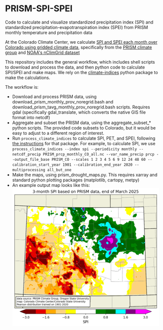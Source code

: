 # PRISM-SPI-SPEI
Code to calculate and visualize standardized precipitation index (SPI) and standardized precipitation-evapotranspiration index (SPEI) from PRISM monthly temperature and precipitation data

At the Colorado Climate Center, we calculate [SPI and SPEI each month over Colorado using gridded climate data](https://climate.colostate.edu/spi_monthly_maps.html), specifically from the [PRISM climate group](https://prism.oregonstate.edu) and [NOAA's nClimGrid dataset](https://www.ncei.noaa.gov/access/metadata/landing-page/bin/iso?id=gov.noaa.ncdc:C00332)

This repository includes the general workflow, which includes shell scripts to download and process the data, and then python code to calculate SPI/SPEI and make maps. We rely on the [climate-indices](https://github.com/monocongo/climate_indices) python package to make the calculations. 

The workflow is:
- Download and process PRISM data, using download_prism_monthly_prov_noregrid.bash and download_prism_tavg_monthly_prov_noregrid.bash scripts. Requires gdal (specifically gdal_translate, which converts the native GIS file format into netcdf)
- Aggregate and subset the PRISM data, using the aggregate_subset_* python scripts. The provided code subsets to Colorado, but it would be easy to adjust to a different region of interest.
- Run `process_climate_indices` to calculate SPI, PET, and SPEI, following [the instructions](https://climate-indices.readthedocs.io/en/latest/) for that package. For example, to calculate SPI, we use `process_climate_indices --index spi --periodicity monthly --netcdf_precip PRISM_prcp_monthly_CO_all.nc --var_name_precip prcp --output_file_base PRISM_CO --scales 1 2 3 4 5 6 9 12 24 48 60 --calibration_start_year 1901 --calibration_end_year 2020 --multiprocessing all_but_one`
- Make the maps, using prism_drought_maps.py. This requires xarray and standard python plotting packages (matplotlib, cartopy, metpy)
- An example output map looks like this:
![Standardized Precipitation Index over Colorado for the 3-month period ending March 2025](spi_3month_current_CO.png?raw=true "Standardized Precipitation Index over Colorado for the 3-month period ending March 2025")

